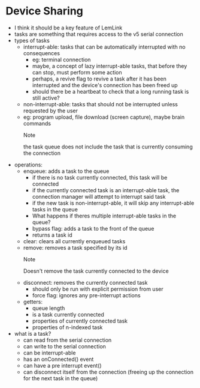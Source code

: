 # Device Sharing

- I think it should be a key feature of LemLink
- tasks are something that requires access to the v5 serial connection
- types of tasks
  - interrupt-able: tasks that can be automatically interrupted with no consequences
    - eg: terminal connection
    - maybe, a concept of lazy interrupt-able tasks, that before they can stop, must perform some action
    - perhaps, a revive flag to revive a task after it has been interrupted and the device's connection has been freed up
    - should there be a heartbeat to check that a long running task is still active?
  - non-interrupt-able: tasks that should not be interrupted unless requested by the user
  - eg: program upload, file download (screen capture), maybe brain commands
    > [!NOTE]
    > the task queue does not include the task that is currently consuming the connection
- operations:
  - enqueue: adds a task to the queue
    - if there is no task currently connected, this task will be connected
    - if the currently connected task is an interrupt-able task, the connection manager will attempt to interrupt said task
    - if the new task is non-interrupt-able, it will skip any interrupt-able tasks in the queue
    - What happens if theres multiple interrupt-able tasks in the queue?
    - bypass flag: adds a task to the front of the queue
    - returns a task id
  - clear: clears all currently enqueued tasks
  - remove: removes a task specified by its id
    > [!NOTE]
    > Doesn't remove the task currently connected to the device
  - disconnect: removes the currently connected task
    - should only be run with explicit permission from user
    - force flag: ignores any pre-interrupt actions
  - getters:
    - queue length
    - is a task currently connected
    - properties of currently connected task
    - properties of n-indexed task
- what is a task?
  - can read from the serial connection
  - can write to the serial connection
  - can be interrupt-able
  - has an onConnected() event
  - can have a pre interrupt event()
  - can disconnect itself from the connection (freeing up the connection for the next task in the queue)

